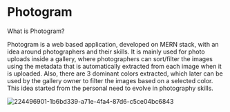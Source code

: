 # Photogram

What is Photogram?

Photogram is a web based application, developed on MERN stack, with an idea around photographers and their skills. It is mainly used for photo uploads inside a gallery, where photographers can sort/filter the images using the metadata that is automatically extracted from each image when it is uploaded. Also, there are 3 dominant colors extracted, which later can be used by the gallery owner to filter the images based on a selected color. This idea started from the personal need to evolve in photography skills.


![224496901-1b6bd339-a71e-4fa4-87d6-c5ce04bc6843](https://github.com/sufanaadrian/APLICATIE-ORGANIZARE-POZE/assets/115484136/09b18ed1-e665-4fed-835b-aeab53428184)
